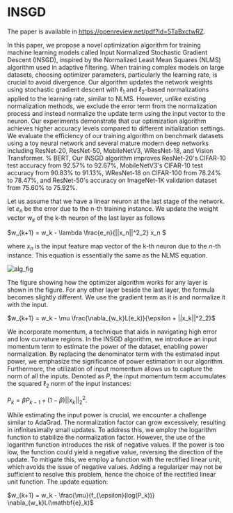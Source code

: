 # INSGD

The paper is available in https://openreview.net/pdf?id=5TaBxctwRZ.

In this paper, we propose a novel optimization algorithm for training machine learning models called Input Normalized Stochastic Gradient Descent (INSGD), inspired by the Normalized Least Mean Squares (NLMS) algorithm used in adaptive filtering. When training complex models on large datasets, choosing optimizer parameters, particularly the learning rate, is crucial to avoid divergence. Our algorithm updates the network weights using stochastic gradient descent with $\ell_1$ and $\ell_2$-based normalizations applied to the learning rate, similar to NLMS. However, unlike existing normalization methods, we exclude the error term from the normalization process and instead normalize the update term using the input vector to the neuron. Our experiments demonstrate that our optimization algorithm achieves higher accuracy levels compared to different initialization settings. We evaluate the efficiency of our training algorithm on benchmark datasets using a toy neural network and several mature modern deep networks including ResNet-20, ResNet-50, MobileNetV3, WResNet-18, and Vision Transformer.
% BERT, 
Our INSGD algorithm improves ResNet-20's CIFAR-10 test accuracy from 92.57\% to 92.67\%, MobileNetV3's CIFAR-10 test accuracy from 90.83\% to 91.13\%, WResNet-18 on CIFAR-100 from 78.24\% to 78.47\%, and ResNet-50's accuracy on ImageNet-1K validation dataset from 75.60\% to 75.92\%. 

Let us assume that we have a linear neuron at the last stage of the network. 
let $e_n$ be the error due to the n-th training instance.
We update the weight vector $w_k$ of the k-th neuron of the last layer as follows

$w_{k+1} = w_k - \lambda \frac{e_n}{||x_n||^2_2}    x_n $

where $x_n$ is the input feature map vector of the k-th neuron due to the
$n$-th instance. This equation is essentially the same as the NLMS equation.

![alg_fig](https://github.com/SalihFurkan/Normalized-SGD/assets/54649498/ef410a25-0877-4391-8f08-b3f08fa5584c)

The figure showing how the optimizer algorithm works for any layer is shown in the figure. For any other layer beside the last layer, the formula becomes slightly different. We use the gradient term as it is and normalize it with the input. 

$w_{k+1} = w_k - \mu \frac{\nabla_{w_k}L(e_k)}{\epsilon + ||x_k||^2_2}$

We incorporate momentum, a technique that aids in navigating high error and low curvature regions. In the INSGD algorithm, we introduce an input momentum term to estimate the power of the dataset, enabling power normalization. By replacing the denominator term with the estimated input power, we emphasize the significance of power estimation in our algorithm. Furthermore, the utilization of input momentum allows us to capture the norm of all the inputs. Denoted as $P$, the input momentum term accumulates the squared $\ell_2$ norm of the input instances:

$P_k = \beta P_{k-1} + (1-\beta)||x_{k}||_2^2.$

While estimating the input power is crucial, we encounter a challenge similar to AdaGrad. The normalization factor can grow excessively, resulting in infinitesimally small updates. To address this, we employ the logarithm function to stabilize the normalization factor. However, the use of the logarithm function introduces the risk of negative values. If the power is too low, the function could yield a negative value, reversing the direction of the update. To mitigate this, we employ a function with the rectified linear unit, which avoids the issue of negative values. Adding a regularizer may not be sufficient to resolve this problem, hence the choice of the rectified linear unit function. The update equation:

$w_{k+1} = w_k - \frac{\mu}{f_{\epsilon}(log(P_k))} \nabla_{w_k}L(\mathbf{e}_k)$
